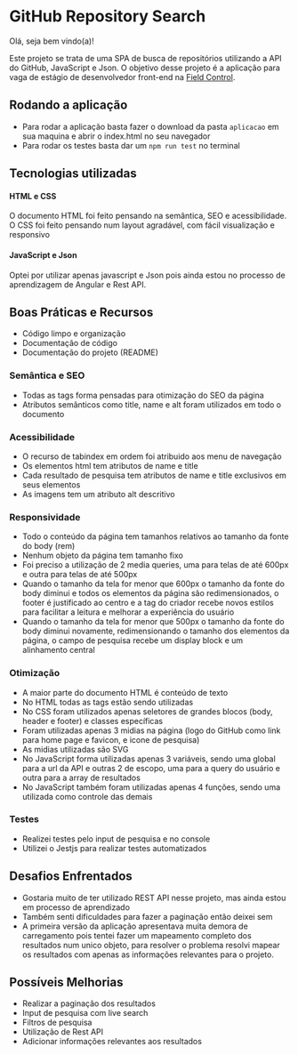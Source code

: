 # GitHub Repository Search
Olá, seja bem vindo(a)!

Este projeto se trata de uma SPA de busca de repositórios utilizando a API do GitHub, JavaScript e Json.
O objetivo desse projeto é a aplicação para vaga de estágio de desenvolvedor front-end na <a href="https://github.com/FieldControl" title="Field Control" target="_blank">Field Control</a>. 
<br>

## Rodando a aplicação
- Para rodar a aplicação basta fazer o download da pasta `aplicacao` em sua maquina e abrir o index.html no seu navegador
- Para rodar os testes basta dar um `npm run test` no terminal 

## Tecnologias utilizadas
#### HTML e CSS
O documento HTML foi feito pensando na semântica, SEO e acessibilidade. O CSS foi feito pensando num layout agradável, com fácil visualização e responsivo

#### JavaScript e Json
Optei por utilizar apenas javascript e Json pois ainda estou no processo de aprendizagem de Angular e Rest API.

## Boas Práticas e Recursos
- Código limpo e organização
- Documentação de código
- Documentação do projeto (README)

### Semântica e SEO
- Todas as tags forma pensadas para otimização do SEO da página
- Atributos semânticos como title, name e alt foram utilizados em todo o documento

### Acessibilidade
- O recurso de tabindex em ordem foi atribuido aos menu de navegação
- Os elementos html tem atributos de name e title
- Cada resultado de pesquisa tem atributos de name e title exclusivos em seus elementos 
- As imagens tem um atributo alt descritivo

### Responsividade
- Todo o conteúdo da página tem tamanhos relativos ao tamanho da fonte do body (rem)
- Nenhum objeto da página tem tamanho fixo
- Foi preciso a utilização de 2 media queries, uma para telas de até 600px e outra para telas de até 500px
- Quando o tamanho da tela for menor que 600px o tamanho da fonte do body diminui e todos os elementos da página são redimensionados, o footer é justificado ao centro e a tag do criador recebe novos estilos para facilitar a leitura e melhorar a experiência do usuário
- Quando o tamanho da tela for menor que 500px o tamanho da fonte do body diminui novamente, redimensionando o tamanho dos elementos da página, o campo de pesquisa recebe um display block e um alinhamento central 

### Otimização 
- A maior parte do documento HTML é conteúdo de texto
- No HTML todas as tags estão sendo utilizadas
- No CSS foram utilizados apenas seletores de grandes blocos (body, header e footer) e classes específicas
- Foram utilizadas apenas 3 midias na página (logo do GitHub como link para home page e favicon, e icone de pesquisa)
- As midias utilizadas são SVG
- No JavaScript forma utilizadas apenas 3 variáveis, sendo uma global para a url da API e outras 2 de escopo, uma para a query do usuário e outra para a array de resultados
- No JavaScript também foram utilizadas apenas 4 funções, sendo uma utilizada como controle das demais 

### Testes 
- Realizei testes pelo input de pesquisa e no console
- Utilizei o Jestjs para realizar testes automatizados

## Desafios Enfrentados
- Gostaria muito de ter utilizado REST API nesse projeto, mas ainda estou em processo de aprendizado
- Também senti dificuldades para fazer a paginação então deixei sem
- A primeira versão da aplicação apresentava muita demora de carregamento pois tentei fazer um mapeamento completo dos resultados num unico objeto, para resolver o problema resolvi mapear os resultados com apenas as informações relevantes para o projeto.

## Possíveis Melhorias
- Realizar a paginação dos resultados
- Input de pesquisa com live search
- Filtros de pesquisa
- Utilização de Rest API
- Adicionar informações relevantes aos resultados
